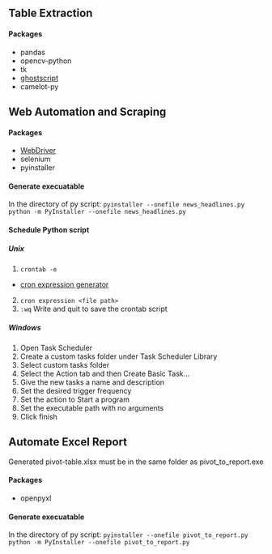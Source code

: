 
## Table Extraction

#### Packages
- pandas
- opencv-python
- tk
- [ghostscript](https://www.ghostscript.com/releases/gsdnld.html)
- camelot-py

## Web Automation and Scraping

#### Packages
- [WebDriver](https://docs.microsoft.com/en-us/microsoft-edge/webdriver-chromium/)
- selenium
- pyinstaller

#### Generate execuatable

In the directory of py script:
``pyinstaller --onefile news_headlines.py``
``python -m PyInstaller --onefile news_headlines.py``

#### Schedule Python script

##### Unix
1. ``crontab -e``
- [cron expression generator](https://crontab.guru/)
2. ``cron expression <file path>``
3. ``:wq`` Write and quit to save the crontab script

##### Windows
1. Open Task Scheduler
2. Create a custom tasks folder under Task Scheduler Library
3. Select custom tasks folder
4. Select the Action tab and then Create Basic Task...
5. Give the new tasks a name and description
6. Set the desired trigger frequency
7. Set the action to Start a program
8. Set the executable path with no arguments
9. Click finish

## Automate Excel Report

Generated pivot-table.xlsx must be in the same folder as pivot_to_report.exe

#### Packages
- openpyxl

#### Generate execuatable

In the directory of py script:
``pyinstaller --onefile pivot_to_report.py``
``python -m PyInstaller --onefile pivot_to_report.py``
